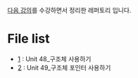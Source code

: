[다음 강의](https://dojang.io/course/view.php?id=2)를 수강하면서 정리한 레퍼토리 입니다.

# File list

* [1](https://github.com/TaekGeunLee/study_CS/tree/master/S2/1) : Unit 48_구조체 사용하기
* [2](https://github.com/TaekGeunLee/study_CS/tree/master/S2/2) : Unit 49_구조체 포인터 사용하기
